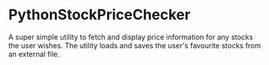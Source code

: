 # PythonStockPriceChecker
A super simple utility to fetch and display price information for any stocks the user wishes. The utility loads and saves the user's favourite stocks from an external file.
